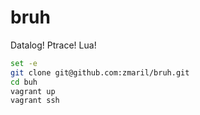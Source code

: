# bruh

Datalog! Ptrace! Lua!

```bash
set -e 
git clone git@github.com:zmaril/bruh.git
cd buh
vagrant up
vagrant ssh
```
